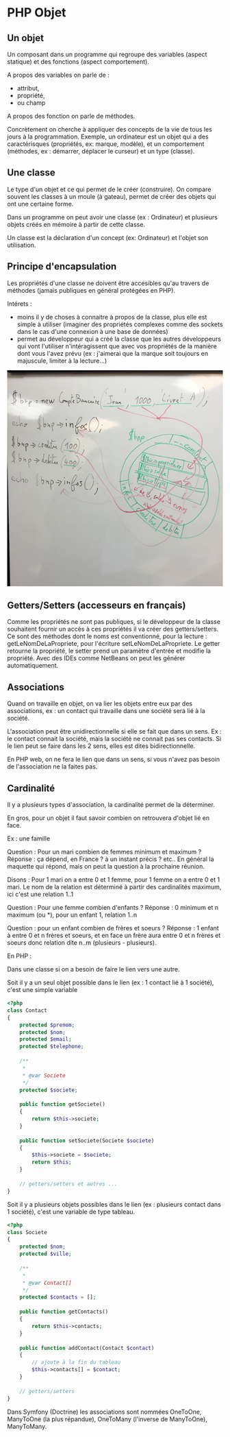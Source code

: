 # PHP Objet

## Un objet
Un composant dans un programme qui regroupe des variables (aspect statique) et des fonctions (aspect comportement).

A propos des variables on parle de : 

* attribut,
* propriété,
* ou champ

A propos des fonction on parle de méthodes.

Concrètement on cherche à appliquer des concepts de la vie de tous les jours à la programmation.
Exemple, un ordinateur est un objet qui a des caractérisques (propriétés, ex: marque, modèle), et un comportement (méthodes, ex : démarrer, déplacer le curseur) et un type (classe).

## Une classe
Le type d'un objet et ce qui permet de le créer (construire). On compare souvent les classes à un moule (à gateau), permet de créer des objets qui ont une certaine forme.

Dans un programme on peut avoir une classe (ex : Ordinateur) et plusieurs objets créés en mémoire à partir de cette classe.

Un classe est la déclaration d'un concept (ex: Ordinateur) et l'objet son utilisation.

## Principe d'encapsulation
Les propriétés d'une classe ne doivent être accesibles qu'au travers de méthodes (jamais publiques en général protégées en PHP).

Intérets :

* moins il y de choses à connaitre à propos de la classe, plus elle est simple à utiliser (imaginer des propriétés complexes comme des sockets dans le cas d'une connexion à une base de données)
* permet au développeur qui a créé la classe que les autres développeurs qui vont l'utiliser n'intéragissent que avec vos propriétés de la manière dont vous l'avez prévu (ex : j'aimerai que la marque soit toujours en majuscule, limiter à la lecture...)

![image](img/schema_messages_objet.jpg)

## Getters/Setters (accesseurs en français)
Comme les propriétés ne sont pas publiques, si le développeur de la classe souhaitent fournir un accès à ces propriétés il va créer des getters/setters. Ce sont des méthodes dont le noms est conventionné, pour la lecture : getLeNomDeLaPropriete, pour l'écriture setLeNomDeLaPropriete. Le getter retourne la propriété, le setter prend un paramètre d'entrée et modifie la propriété. Avec des IDEs comme NetBeans on peut les générer automatiquement.

## Associations

Quand on travaille en objet, on va lier les objets entre eux par des associations, ex : un contact qui travaille dans une société sera lié à la société.

L'association peut être unidirectionnelle si elle se fait que dans un sens. Ex : le contact connait la société, mais la société ne connait pas ses contacts. Si le lien peut se faire dans les 2 sens, elles est dites bidirectionnelle.

En PHP web, on ne fera le lien que dans un sens, si vous n'avez pas besoin de l'association ne la faites pas.

## Cardinalité

Il y a plusieurs types d'association, la cardinalité permet de la déterminer.

En gros, pour un objet il faut savoir combien on retrouvera d'objet lié en face.

Ex : une famille

Question : Pour un mari combien de femmes minimum et maximum ? 
Réponse : ça dépend, en France ? à un instant précis ? etc.. En général la maquette qui répond, mais on peut la question à la prochaine réunion.

Disons : Pour 1 mari on a entre 0 et 1 femme, pour 1 femme on a entre 0 et 1 mari. Le nom de la relation est déterminé à partir des cardinalités maximum, ici c'est une relation 1..1

Question : Pour une femme combien d'enfants ?
Réponse : 0 minimum et n maximum (ou *), pour un enfant 1, relation 1..n

Question : pour un enfant combien de frères et soeurs ?
Réponse : 1 enfant à entre 0 et n frères et soeurs, et en face un frère aura entre 0 et n frères et soeurs donc relation dite n..m (plusieurs - plusieurs).

En PHP :

Dans une classe si on a besoin de faire le lien vers une autre.

Soit il y a un seul objet possible dans le lien (ex : 1 contact lié à 1 société), c'est une simple variable

```PHP
<?php
class Contact
{
	protected $prenom;
	protected $nom;
	protected $email;
	protected $telephone;
	
	/**
	 *
	 * @var Societe 
	 */
	protected $societe;
	
	public function getSociete()
	{
		return $this->societe;
	}
	
	public function setSociete(Societe $societe)
	{
		$this->societe = $societe;
		return $this;
	}
	
	// getters/setters et autres ...
}
```

Soit il y a plusieurs objets possibles dans le lien (ex : plusieurs contact dans 1 société), c'est une variable de type tableau.

```PHP
<?php
class Societe
{
	protected $nom;
	protected $ville;
	
	/**
	 *
	 * @var Contact[]
	 */
	protected $contacts = [];
	
	public function getContacts()
	{
		return $this->contacts;
	}
	
	public function addContact(Contact $contact)
	{
		// ajoute à la fin du tableau
		$this->contacts[] = $contact;
	}
	
	// getters/setters
}
```
	
Dans Symfony (Doctrine) les associations sont nommées OneToOne, ManyToOne (la plus répandue), OneToMany (l'inverse de ManyToOne), ManyToMany.

